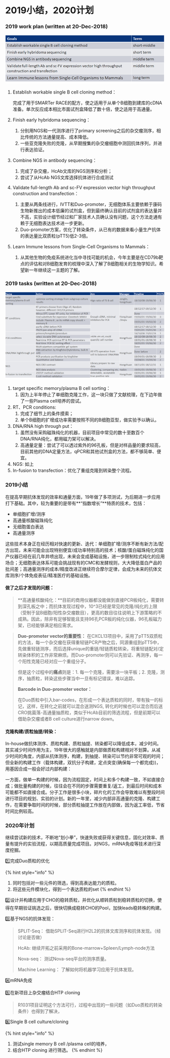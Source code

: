 # 2019小结，2020计划

### **2019 work plan** **\(written at 20-Dec-2018\)**

![](../.gitbook/assets/image.png)

1. Establish workable single B cell cloning method： 

   完成了用于SMARTer RACE的配方，使之适用于从单个B细胞到建库的cDNA准备。单次反应成本相比市面试剂盒降低了数十倍，使之适用于高通量。

2. Finish early hybridoma sequencing：
   1. 分别用NGS和一代测序进行了primary screening之后的杂交瘤测序，相比传统的方法通量提高、成本降低。
   2. 一些亚克隆失败的克隆，从早期搜集的杂交瘤细胞中测回抗体序列，并进行表达验证。
3. Combine NGS in antibody sequencing：
   1. 完成了杂交瘤，HcAb文库的NGS测序和分析；
   2. 尝试了从HcAb NGS文库选择抗体进行合成测试
4. Validate full-length Ab and sc-FV expression vector high throughput construction and transfection：
   1. 主要从两条线进行，IVTT和Duo-promoter，无细胞体系主要依赖于康码生物新推出的成本低廉的试剂盒，但到最终确认目前的试剂盒的表达量并不高，实验设计细节经过和厂家技术人员确认没有问题，这个方法走通有赖于无细胞表达技术进一步更新。
   2. Duo-promoter方案，优化了转染条件，从已有的数据来看小量生产抗体的表达量比双质粒\(pTT5\)低2-3倍。
5. Learn Immune lessons from Single-Cell Organisms to Mammals：
   1. 从其他生物的免疫系统进化当中寻找可能的机会，今年主要是在CD79b靶点的评估和对B细胞发育的梳理中深入了解了B细胞相关的生物学知识。希望新一年继续这一主题的了解。

### **2019 tasks** **\(written at 20-Dec-2018\)**

![](../.gitbook/assets/image%20%282%29.png)

1. target specific memory/plasma B cell sorting： 
   1. 因为上半年停止了单细胞克隆工作，这一块只做了文献梳理，在下边年做了一些Plasma cell培养的尝试。
2. RT、PCR conditions:  
   1. 完成了细节上的条件摸索；
   2. 单个B细胞的扩增成功率需要按照不同的B细胞亚型，做实验予以确认。
3. DNA/RNA high through put：
   1. 虽然没有采购磁珠纯化的机器，目前项目中常见的数十至数百个DNA/RNA纯化，都用磁力架可以解决。
   2. 高通量定量：尝试了可以透过紫外的96孔板，但是对样品量的要求较高，目前其他的DNA定量方法，qPCR和其他试剂盒的方法，都不够简单、便宜。
4. NGS: 如上
5. In-fusion to transfection：优化了重组克隆到转染整个流程。

### 2019小结

在提高早期抗体发现的效率和通量方面，19年做了多项测试，为后期进一步应用打下基础。其中，较为重要的是带有**“指数增长”**特质的技术，包括：

* 单细胞扩增/测序
* 高通量核酸磁珠纯化
* 无细胞蛋白表达
* 高通量测序

这些技术本身正在经历相对快速的更新、迭代：单细胞扩增/测序不断有新方法/配方出现，未来可能会出现特别便宜/成功率特别高的技术；核酸/蛋白磁珠纯化的国产仪器已经在前几年井喷出现，未来会变成基础设施，进一步限制柱式纯化的应用场合；无细胞表达体系可能会挑战现有的CMC和发酵规则，大大降低蛋白产品的批间差；高通量测序的成本/精度改进正继续符合摩尔定律，会成为未来的抗体文库测序/个体免疫表征/精准医疗的基础设施。

#### 做了之后才发现的问题：

> **高通量核酸纯化：**目前的商用仪器都没能做到直接PCR板纯化，需要转到深孔板之中；而抗体发现过程中，10^3已经是常见的克隆/纯化的上限（受制于鼠B细胞/阳性杂交瘤数目），更高的数目往往说明上下游策略的不成熟。因此，除非有足够智能且支持96孔PCR板的纯化仪器，96孔板磁力架，已经能够满足相应需求。

> **Duo-promoter vector的重要性：** 在CXCL13项目中，采用了pTT5双质粒的方法，每一个杂交瘤在获得重轻链PCR产物之后，同源重组到pTT5中，先做重轻链测序，而后选择unique的重链/轻链质粒转染，将重轻链配对/定转染体积的工作非常麻烦。而Duo-promoter则可以先验证、再测序，每一个阳性克隆已经对应一个重组分子。
>
> 但是这个过程中的**痛点**则是：1. 每一个克隆，需要涂一块平板；2. 克隆，测序，抽质粒，转染这些步骤当中一旦有标记错误，难以追踪。
>
> **Barcode in Duo-promoter vector：**
>
> 在Duo质粒中引入bar-codes，在形成一个表达质粒的同时，带有独一的标记，这样，在转化之前就可以混合送测NGS, 转化的时候也可以混合而后送CRO挑菌落-高通量抽质粒，类似于HcAb目前的筛选流程，但是前期可以借助杂交瘤或者B cell culture进行narrow down。

#### 克隆构建/质粒抽提/转染：

In-house做抗体测序、质粒构建、质粒抽提、转染都可以降低成本，减少时间。其实减少时间作用为主，19年很大的感触就是内部做质粒构建相对不划算。从减少时间的角度，内部从抗体测序，构建，到抽提、转染可以节约非常可观的时间；但全新的构建工作（载体构建，双抗分子构建，定点突变\(确保每一个都完成\)\)，用基因合成一般会好过内部构建：

一方面，做单一构建的时候，因为流程固定，时间上和多个构建一致，不如直接合成；做批量构建的时候，往往会在不同的步骤需要重复/返工，到最后时间和成本可能都不如直接合成。分子工作是很多小块，碎片化的工作会导致难以有整段时间进行项目的规划、实验的计划。新的一年里，减少内部非高通量的克隆、构建工作，在需要争取时间的时候，部分质粒抽提工作放在内部做，因为返工率低，节省时间比例较高。

### 2020年计划

继续尝试新的技术，不断地“划小拳”，快速失败或获得关键信息，固化对效率、质量有提升的实验流程，以期高质量完成项目。对NGS，mRNA免疫等技术进行深度挖掘。

1️⃣完成Duo质粒的优化

{% hint style="info" %}
1. 同时包括对一些元件的筛选，得到高表达能力的质粒。
2. 将这些元件模块化，得到一个表达质粒的set
{% endhint %}

2️⃣设计并构建应用于CHO的稳转质粒，并优化从顺转质粒到稳转质粒的切换，使得在早期验证挑选之后，很快切换成稳转CHO的Pool，加快leads稳转株的构建。

3️⃣基于NGS的抗体发现：

> SPLIT-Seq： 借助SPLIT-Seq进行H2L2的抗体文库测序和抗体发现。（经讨论是否做）
>
> HcAb: 继续开拓之前采用的Bone-marrow+Spleen/Lymph-node方法
>
> Nova-seq： 测试Nova-seq平台的测序质量。
>
> Machine Learning： 了解如何将机器学习应用于抗体发现。

4️⃣mRNA免疫

5️⃣在新项目上杂交瘤结合HTP cloning

> R1031项目证明这个方法可行，过程中出现的一些问题（如Duo质粒的转染条件）也得到了解决，

6️⃣Single B cell culture/cloning

{% hint style="info" %}
1. 测试single memory B cell /plasma cell的培养，
2. 结合HTP cloning 进行筛选。
{% endhint %}











